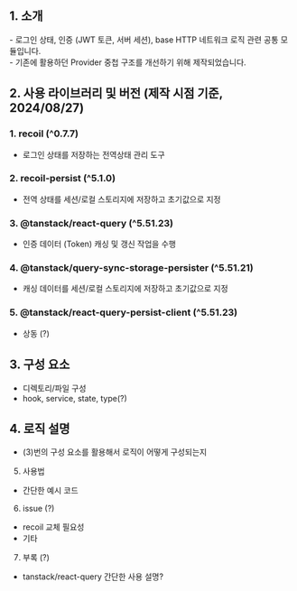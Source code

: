 ## 1. 소개

<div>- 로그인 상태, 인증 (JWT 토큰, 서버 세션), base HTTP 네트워크 로직 관련 공통 모듈입니다.</div>
<div>- 기존에 활용하던 Provider 중첩 구조를 개선하기 위해 제작되었습니다.</div>

## 2. 사용 라이브러리 및 버전 (제작 시점 기준, 2024/08/27)

### 1. recoil (^0.7.7)

- 로그인 상태를 저장하는 전역상태 관리 도구

### 2. recoil-persist (^5.1.0)

- 전역 상태를 세션/로컬 스토리지에 저장하고 초기값으로 지정

### 3. @tanstack/react-query (^5.51.23)

- 인증 데이터 (Token) 캐싱 및 갱신 작업을 수행

### 4. @tanstack/query-sync-storage-persister (^5.51.21)

- 캐싱 데이터를 세션/로컬 스토리지에 저장하고 초기값으로 지정

### 5. @tanstack/react-query-persist-client (^5.51.23)

- 상동 (?)

## 3. 구성 요소

- 디렉토리/파일 구성
- hook, service, state, type(?)

## 4. 로직 설명

- (3)번의 구성 요소를 활용해서 로직이 어떻게 구성되는지

5. 사용법

- 간단한 예시 코드

6. issue (?)

- recoil 교체 필요성
- 기타

7. 부록 (?)

- tanstack/react-query 간단한 사용 설명?
